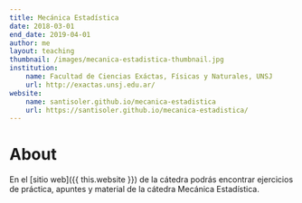 ```yaml
---
title: Mecánica Estadística
date: 2018-03-01
end_date: 2019-04-01
author: me
layout: teaching
thumbnail: /images/mecanica-estadistica-thumbnail.jpg
institution:
    name: Facultad de Ciencias Exáctas, Físicas y Naturales, UNSJ
    url: http://exactas.unsj.edu.ar/
website:
    name: santisoler.github.io/mecanica-estadistica
    url: https://santisoler.github.io/mecanica-estadistica/
---
```


# About

En el [sitio web]({{ this.website }}) de la cátedra podrás encontrar ejercicios
de práctica, apuntes y material de la cátedra Mecánica Estadística.
